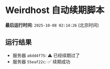 # Weirdhost 自动续期脚本

**最后运行时间**: `2025-10-08 02:14:26` (北京时间)

## 运行结果

- 服务器 `a6dd4f75`: ⚠️ 已经续期过了
- 服务器 `55eaf22c`: ✅ 续期成功
